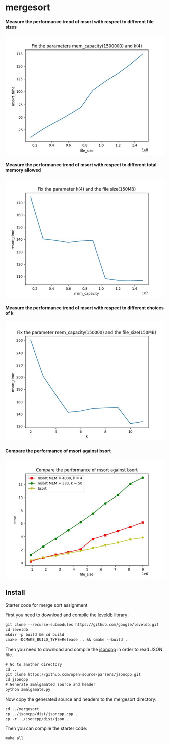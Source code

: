 mergesort
=========

#### Measure the performance trend of msort with respect to different file sizes

![](assets/4.jpg)

#### Measure the performance trend of msort with respect to different total memory allowed

![](assets/5.jpg)



#### Measure the performance trend of msort with respect to different choices of k

![](assets/6.jpg)

#### Compare the performance of msort against bsort

![](assets/7.jpg)





## Install

Starter code for merge sort assignment

First you need to download and compile the [leveldb](https://github.com/google/leveldb) library:

	git clone --recurse-submodules https://github.com/google/leveldb.git
	cd leveldb
	mkdir -p build && cd build
	cmake -DCMAKE_BUILD_TYPE=Release .. && cmake --build .

Then you need to download and compile the [jsoncpp](https://github.com/open-source-parsers/jsoncpp) in order to read JSON file.

	# Go to another directory
	cd ..
	git clone https://github.com/open-source-parsers/jsoncpp.git
	cd jsoncpp
	# Generate amalgamated source and header
	python amalgamate.py

Now copy the generated source and headers to the mergesort directory:

	cd ../mergesort
	cp ../jsoncpp/dist/jsoncpp.cpp .
	cp -r ../jsoncpp/dist/json .

Then you can compile the starter code:

	make all


